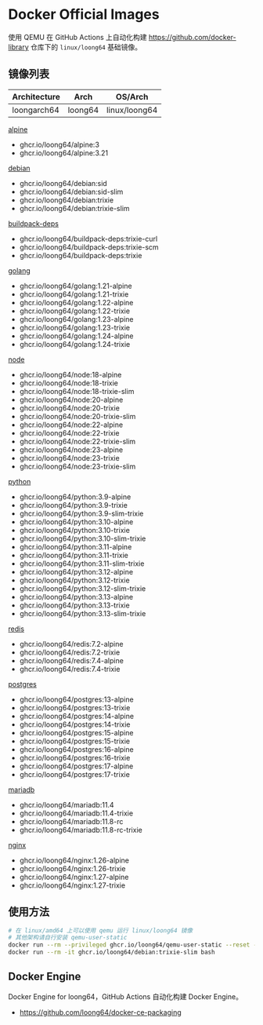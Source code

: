 # Docker Official Images

使用 QEMU 在 GitHub Actions 上自动化构建 https://github.com/docker-library 仓库下的 `linux/loong64` 基础镜像。


## 镜像列表

| Architecture    | Arch      | OS/Arch       |
|-----------------|-----------|---------------|
| loongarch64     | loong64   | linux/loong64 |

[alpine](https://github.com/loong64/docker-debian-build/pkgs/container/alpine)

- ghcr.io/loong64/alpine:3
- ghcr.io/loong64/alpine:3.21

[debian](https://github.com/loong64/docker-debian-build/pkgs/container/debian)

- ghcr.io/loong64/debian:sid
- ghcr.io/loong64/debian:sid-slim
- ghcr.io/loong64/debian:trixie
- ghcr.io/loong64/debian:trixie-slim

[buildpack-deps](https://github.com/loong64/docker-library/pkgs/container/buildpack-deps)
- ghcr.io/loong64/buildpack-deps:trixie-curl
- ghcr.io/loong64/buildpack-deps:trixie-scm
- ghcr.io/loong64/buildpack-deps:trixie

[golang](https://github.com/loong64/docker-library/pkgs/container/golang)
- ghcr.io/loong64/golang:1.21-alpine
- ghcr.io/loong64/golang:1.21-trixie
- ghcr.io/loong64/golang:1.22-alpine
- ghcr.io/loong64/golang:1.22-trixie
- ghcr.io/loong64/golang:1.23-alpine
- ghcr.io/loong64/golang:1.23-trixie
- ghcr.io/loong64/golang:1.24-alpine
- ghcr.io/loong64/golang:1.24-trixie

[node](https://github.com/loong64/docker-library/pkgs/container/node)
- ghcr.io/loong64/node:18-alpine
- ghcr.io/loong64/node:18-trixie
- ghcr.io/loong64/node:18-trixie-slim
- ghcr.io/loong64/node:20-alpine
- ghcr.io/loong64/node:20-trixie
- ghcr.io/loong64/node:20-trixie-slim
- ghcr.io/loong64/node:22-alpine
- ghcr.io/loong64/node:22-trixie
- ghcr.io/loong64/node:22-trixie-slim
- ghcr.io/loong64/node:23-alpine
- ghcr.io/loong64/node:23-trixie
- ghcr.io/loong64/node:23-trixie-slim

[python](https://github.com/loong64/docker-library/pkgs/container/python)
- ghcr.io/loong64/python:3.9-alpine
- ghcr.io/loong64/python:3.9-trixie
- ghcr.io/loong64/python:3.9-slim-trixie
- ghcr.io/loong64/python:3.10-alpine
- ghcr.io/loong64/python:3.10-trixie
- ghcr.io/loong64/python:3.10-slim-trixie
- ghcr.io/loong64/python:3.11-alpine
- ghcr.io/loong64/python:3.11-trixie
- ghcr.io/loong64/python:3.11-slim-trixie
- ghcr.io/loong64/python:3.12-alpine
- ghcr.io/loong64/python:3.12-trixie
- ghcr.io/loong64/python:3.12-slim-trixie
- ghcr.io/loong64/python:3.13-alpine
- ghcr.io/loong64/python:3.13-trixie
- ghcr.io/loong64/python:3.13-slim-trixie

[redis](https://github.com/loong64/docker-library/pkgs/container/redis)
- ghcr.io/loong64/redis:7.2-alpine
- ghcr.io/loong64/redis:7.2-trixie
- ghcr.io/loong64/redis:7.4-alpine
- ghcr.io/loong64/redis:7.4-trixie

[postgres](https://github.com/loong64/docker-library/pkgs/container/postgres)
- ghcr.io/loong64/postgres:13-alpine
- ghcr.io/loong64/postgres:13-trixie
- ghcr.io/loong64/postgres:14-alpine
- ghcr.io/loong64/postgres:14-trixie
- ghcr.io/loong64/postgres:15-alpine
- ghcr.io/loong64/postgres:15-trixie
- ghcr.io/loong64/postgres:16-alpine
- ghcr.io/loong64/postgres:16-trixie
- ghcr.io/loong64/postgres:17-alpine
- ghcr.io/loong64/postgres:17-trixie

[mariadb](https://github.com/loong64/docker-library/pkgs/container/mariadb)
- ghcr.io/loong64/mariadb:11.4
- ghcr.io/loong64/mariadb:11.4-trixie
- ghcr.io/loong64/mariadb:11.8-rc
- ghcr.io/loong64/mariadb:11.8-rc-trixie

[nginx](https://github.com/loong64/docker-library/pkgs/container/nginx)
- ghcr.io/loong64/nginx:1.26-alpine
- ghcr.io/loong64/nginx:1.26-trixie
- ghcr.io/loong64/nginx:1.27-alpine
- ghcr.io/loong64/nginx:1.27-trixie


## 使用方法

```bash
# 在 linux/amd64 上可以使用 qemu 运行 linux/loong64 镜像
# 其他架构请自行安装 qemu-user-static
docker run --rm --privileged ghcr.io/loong64/qemu-user-static --reset -p yes
docker run --rm -it ghcr.io/loong64/debian:trixie-slim bash
```

## Docker Engine

Docker Engine for loong64，GitHub Actions 自动化构建 Docker Engine。

- https://github.com/loong64/docker-ce-packaging
